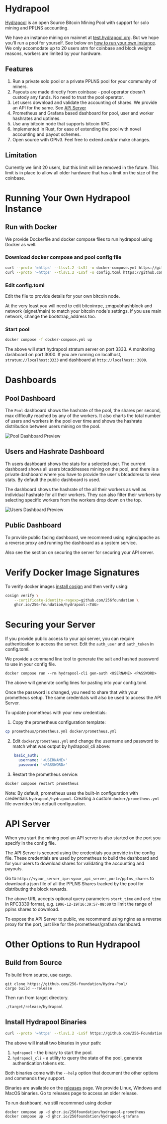 # Hydrapool

[Hydrapool](https://hydrapool.org) is an open Source Bitcoin Mining
Pool with support for solo mining and PPLNS accounting.

We have an instance mining on mainnet at
[test.hydrapool.org](https://test.hydrapool.org). But we hope you'll
run a pool for yourself. See below on [how to run your own instance](#run). We
only accomodate up to 20 users atm for coinbase and block weight
reasons, workers are limited by your hardware.

## Features

1. Run a private solo pool or a private PPLNS pool for your community
   of miners.
2. Payouts are made directly from coinbase - pool operator doesn't
   custody any funds. No need to trust the pool operator.
3. Let users download and validate the accounting of shares. We
   provide an API for the same. See [API Server](#api)
3. Prometheus and Grafana based dashboard for pool, user and worker
   hashrates and uptimes.
4. Use any bitcoin node that supports bitcoin RPC.
5. Implemented in Rust, for ease of extending the pool with novel
   accounting and payout schemes.
6. Open source with GPlv3. Feel free to extend and/or make changes.

## Limitation

Currently we limit 20 users, but this limit will be removed in the
future. This limit is in place to allow all older hardware that has a
limit on the size of the coinbase.

<a id="run"></a>
# Running Your Own Hydrapool Instance

## Run with Docker

We provide Dockerfile and docker compose files to run hydrapool using
Docker as well.

### Download docker compose and pool config file

```bash
curl --proto '=https' --tlsv1.2 -LsSf -o docker-compose.yml https://github.com/256foundation/hydrapool/releases/latest/download/docker-compose.yml
curl --proto '=https' --tlsv1.2 -LsSf -o config.toml https://github.com/256foundation/hydrapool/releases/latest/download/config-example.toml
```

### Edit config.toml
Edit the file to provide details for your own bitcoin node.

At the very least you will need to edit bitcoinrpc, zmqpubhashblock
and network (signet/main) to match your bitcoin node's settings. If
you use main network, change the bootstrap_address too.

### Start pool
```bash
docker compose -f docker-compose.yml up
```

The above will start hydrapool stratum server on port 3333. A
monitoring dashboard on port 3000. If you are running on localhost,
`stratum://localhost:3333` and dashboard at
`http://localhost::3000`.

# Dashboards

## Pool Dashboard

The `Pool` dashboard shows the hashrate of the pool, the shares per
second, max difficulty reached by any of the workers. It also charts
the total number of users and workers in the pool over time and shows
the hashrate distribution between users mining on the pool.

![Pool Dashboard Preview](./docs/images/pool_dashboard.png)

## Users and Hashrate Dashboard

Th users dashboard shows the stats for a selected user. The current
dashboard shows all users btcaddresses mining on the pool, and there
is a private dashboard where you have to provide the user's btcaddress
to view stats. By default the public dashboard is used.

The dashboard shows the hashrate of the all their workers as well as
individual hashrate for all their workers. They can also filter their
workers by selecting specific workers from the workers drop down on
the top.

![Users Dashboard Preview](./docs/images/users_dashboard.png)

## Public Dashboard

To provide public facing dashboard, we recommend using nginx/apache as
a reverse proxy and running the dashboard as a system service.

Also see the section on securing the server for securing your API
server.

# Verify Docker Image Signatures

To verify docker images [install
cosign](https://docs.sigstore.dev/cosign/system_config/installation/)
and then verify using:

```bash
cosign verify \
    --certificate-identity-regexp=github.com/256foundation \
    ghcr.io/256-foundation/hydrapool:<TAG>
```

<a id="secure"></a>
# Securing your Server

If you provide public access to your api server, you can require
authentication to access the server. Edit the `auth_user` and
`auth_token` in config.toml.

We provide a command line tool to generate the salt and hashed
password to use in your config file.

```
docker compose run --rm hydrapool-cli gen-auth <USERNAME> <PASSWORD>
```

The above will generate config lines for pasting into your
config.toml.

Once the password is changed, you need to share that with your
prometheus setup. The same credentials will also be used to access the
API Server.

To update prometheus with your new credentials:

1. Copy the prometheus configuration template:
```bash
cp prometheus/prometheus.yml docker/prometheus.yml
```
2. Edit `docker/prometheus.yml` and change the username and password to match what was output by hydrapool_cli above:
```yaml
    basic_auth:
      username: '<USERNAME>'
      password: '<PASSWORD>'
```
3. Restart the prometheus service:
```bash
docker compose restart prometheus
```

Note: By default, prometheus uses the built-in configuration with credentials `hydrapool/hydrapool`. Creating a custom `docker/prometheus.yml` file overrides this default configuration.

<a id="api"></a>
# API Server

When you start the mining pool an API server is also started on the
port you specify in the config file.

The API Server is secured using the credentials you provide in the
config file. These credentials are used by prometheus to build the
dashboard and for your users to download shares for validating the
accounting and payouts.

Go to `http://<your_server_ip>:<your_api_server_port>/pplns_shares` to
download a json file of all the PPLNS Shares tracked by the pool for
distributing the block rewards.

The above URL accepts optional query parameters `start_time` and
`end_time` in RFC3339 format, e.g. `1996-12-19T16:39:57-08:00` to
limit the range of pplns shares to download.

To expose the API Server to public, we recommend using nginx as a
reverse proxy for the port, just like for the prometheus/grafana
dashboard.


# Other Options to Run Hydrapool

## Build from Source

To build from source, use cargo.

```
git clone https://github.com/256-foundation/Hydra-Pool/
cargo build --release
```

Then run from target directory.

```
./target/release/hydrapool
```

## Install Hydrapool Binaries

```bash
curl --proto '=https' --tlsv1.2 -LsSf https://github.com/256-Foundation/Hydra-Pool/releases/latest/download/hydrapool-installer.sh | sh
```

The above will install two binaries in your path:

1. `hydrapool` - the binary to start the pool.
2. `hydrapool_cli` - a utility to query the state of the pool, generate authentication tokens etc.

Both binaries come with the `--help` option that document the other
options and commands they support.

Binaries are available on the
[releases](https://github.com/256-Foundation/Hydra-Pool/releases)
page. We provide Linux, Windows and MacOS binaries. Go to releases
page to access an older release.

To run dashboard, we still recommned using docker

```
docker compose up -d ghcr.io/256foundation/hydrapool-prometheus
docker compose up -d ghcr.io/256foundation/hydrapool-grafana
```
